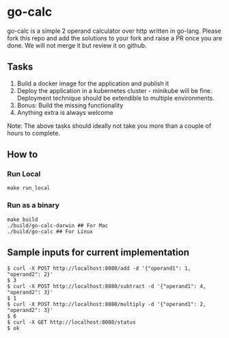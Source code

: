 # go-calc

go-calc is a simple 2 operand calculator over http written in go-lang. Please fork this repo and add the solutions to your fork and raise a PR once you are done. We will not merge it but review it on github.

## Tasks

1. Build a docker image for the application and publish it
1. Deploy the application in a kubernetes cluster - minikube will be fine. Deployment technique should be extendible to multiple environments.
1. Bonus: Build the missing functionality
1. Anything extra is always welcome

Note: The above tasks should ideally not take you more than a couple of hours to complete.

## How to

### Run Local

```
make run_local
```

### Run as a binary

```
make build
./build/go-calc-darwin ## For Mac
./build/go-calc ## For Linux
```

## Sample inputs for current implementation

```
$ curl -X POST http://localhost:8080/add -d '{"operand1": 1, "operand2": 2}'
$ 3
$ curl -X POST http://localhost:8080/subtract -d '{"operand1": 4, "operand2": 3}'
$ 1
$ curl -X POST http://localhost:8080/multiply -d '{"operand1": 2, "operand2": 3}'
$ 6
$ curl -X GET http://localhost:8080/status
$ ok
```
